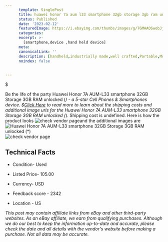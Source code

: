```yaml
---
      template: SinglePost
      title: huawei honor 7a aum l33 smartphone 32gb storage 3gb ram unlocked 
      status: Published
      date: '2023-02-12'
      featuredImage: https://i.ebayimg.com/thumbs/images/g/7GMAAOSwobJjASYd/s-l225.jpg
      categories: 
      excerpt: >-
        [smartphone,device ,hand held device]
      meta:
      canonicalLink: ''
      description: [handheld,industrially made,well crafted,Portable,Mobile,Compact,Convenient,Lightweight,Maneuverable,Man-portable,Miniature,Carriable,Hand-held,Light,Holdable,Transportable,Mobile device,Pocket-sized,On-the-go,Wireless,Cordless,Compact size,Convenient size, smartphone,device ,hand held device]
      noindex: false
      
        
---
```

$

Be the life of the party Huawei Honor 7A AUM-L33 smartphone 32GB Storage 3GB RAM unlocked (*) - a 5-star Cell Phones & Smartphones device.
$[Click Here](https://www.ebay.com/itm/185547353133?hash=item2b337bec2d%3Ag%3A7GMAAOSwobJjASYd&mkevt=1&mkcid=1&mkrid=711-53200-19255-0&campid=%253CePNCampaignId%253E&customid=%253CreferenceId%253E&toolid=10049) to read more to learn about the shipping costs and additional image urls for the Huawei Honor 7A AUM-L33 smartphone 32GB Storage 3GB RAM unlocked (*). Shipping cost is undefined. Here is how the product looks ![check vendor page](https://i.ebayimg.com/thumbs/images/g/7GMAAOSwobJjASYd/s-l225.jpg)and the additional images are![Huawei Honor 7A AUM-L33 smartphone 32GB Storage 3GB RAM unlocked (*)](https://i.ebayimg.com/images/g/7GMAAOSwobJjASYd/s-l1600.jpg)![check vendor page](https://origin-galleryplus.ebayimg.com/ws/web/185547353133_2_0_1/225x225.jpg,https://origin-galleryplus.ebayimg.com/ws/web/185547353133_3_0_1/225x225.jpg,https://origin-galleryplus.ebayimg.com/ws/web/185547353133_4_0_1/225x225.jpg,https://origin-galleryplus.ebayimg.com/ws/web/185547353133_5_0_1/225x225.jpg,https://origin-galleryplus.ebayimg.com/ws/web/185547353133_6_0_1/225x225.jpg,https://origin-galleryplus.ebayimg.com/ws/web/185547353133_7_0_1/225x225.jpg)



 ## Technical Facts 



     
      

 - Condition- Used 


      

 - Listed Price- 105.00 


      

 - Currency- USD 


      

 - Feedback score - 2342 


      

 - Location - US 


      
      

 *_This post may contain affiliate links from eBay and other third-party websites. As an eBay affiliate, we earn from qualifying purchases. Although we do our best to keep the information up-to-date and accurate, please check the date and all details with the vendor's website before making a purchase. Not all data may be accurate._*







